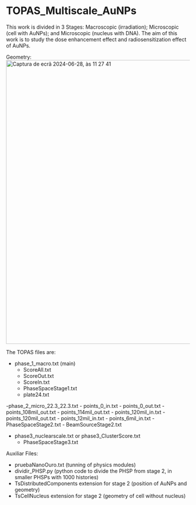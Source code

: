 # TOPAS_Multiscale_AuNPs

This work is divided in 3 Stages: Macroscopic (irradiation); Microscopic (cell with AuNPs); and Microscopic (nucleus with DNA). The aim of this work is to study the dose enhancement effect and radiosensitization effect of AuNPs.

Geometry:
<img width="776" alt="Captura de ecrã 2024-06-28, às 11 27 41" src="https://github.com/InesGS-hub/TOPAS_Multiscale_AuNPs/assets/174004445/80f3a521-4f94-4609-a9a6-7f6b478f0b0b">


The TOPAS files are: 
  - phase_1_macro.txt (main)
      - ScoreAll.txt
      - ScoreOut.txt
      - ScoreIn.txt
      - PhaseSpaceStage1.txt
      - plate24.txt
  
  -phase_2_micro_22.3_22.3.txt
      - points_0_in.txt
      - points_0_out.txt
      - points_108mil_out.txt
      - points_114mil_out.txt
      - points_120mil_in.txt
      - points_120mil_out.txt
      - points_12mil_in.txt
      - points_6mil_in.txt
      - PhaseSpaceStage2.txt
      - BeamSourceStage2.txt

  - phase3_nuclearscale.txt or phase3_ClusterScore.txt
      - PhaseSpaceStage3.txt

Auxiliar Files:
  - pruebaNanoOuro.txt (tunning of physics modules)
  - dividir_PHSP.py (python code to divide the PHSP from stage 2, in smaller PHSPs with 1000 histories)
  - TsDistributedComponents extension for stage 2 (position of AuNPs and geometry)
  - TsCellNucleus extension for stage 2 (geometry of cell without nucleus)

    
